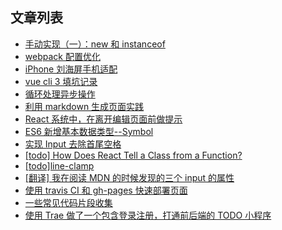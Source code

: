 ## 文章列表
- [手动实现（一）：new 和 instanceof](https://github.com/chenwangji/blog/issues/17)
- [webpack 配置优化](https://github.com/chenwangji/blog/issues/16)
- [iPhone 刘海屏手机适配](https://github.com/chenwangji/blog/issues/15)
- [vue cli 3 填坑记录](https://github.com/chenwangji/blog/issues/14)
- [循环处理异步操作](https://github.com/chenwangji/blog/issues/13)
- [利用 markdown 生成页面实践](https://github.com/chenwangji/blog/issues/12)
- [React 系统中，在离开编辑页面前做提示](https://github.com/chenwangji/blog/issues/11)
- [ES6 新增基本数据类型--Symbol](https://github.com/chenwangji/blog/issues/10)
- [实现 Input 去除首尾空格](https://github.com/chenwangji/blog/issues/9)
- [[todo] How Does React Tell a Class from a Function?](https://github.com/chenwangji/blog/issues/5)
- [[todo]line-clamp](https://github.com/chenwangji/blog/issues/4)
- [[翻译] 我在阅读 MDN 的时候发现的三个 input 的属性](https://github.com/chenwangji/blog/issues/2)
- [使用 travis CI 和 gh-pages 快速部署页面](https://github.com/chenwangji/blog/issues/1)
- [一些常见代码片段收集](https://github.com/chenwangji/blog/wiki)
- [使用 Trae 做了一个包含登录注册，打通前后端的 TODO 小程序](https://github.com/chenwangji/blog/issues/22)

